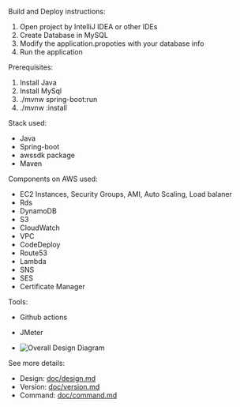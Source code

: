 Build and Deploy instructions:

1. Open project by IntelliJ IDEA or other IDEs
2. Create Database in MySQL
3. Modify the application.propoties with your database info
4. Run the application


Prerequisites:

1. Install Java
2. Install MySql
3. ./mvnw spring-boot:run
4. ./mvnw :install


Stack used:

- Java
- Spring-boot
- awssdk package
- Maven

Components on AWS used:
- EC2 Instances, Security Groups, AMI, Auto Scaling, Load balaner
- Rds
- DynamoDB
- S3
- CloudWatch
- VPC
- CodeDeploy
- Route53
- Lambda
- SNS
- SES
- Certificate Manager

Tools:
- Github actions
- JMeter


- ![Overall Design Diagram](https://www.processon.com/view/link/607b8ba007912936888e2446)

See more details:

- Design:  [doc/design.md](https://github.com/liukeyu-spring2021/webapp/tree/main/doc/design.md)
- Version: [doc/version.md](https://github.com/liukeyu-spring2021/webapp/tree/main/doc/version.md)
- Command: [doc/command.md](https://github.com/liukeyu-spring2021/webapp/tree/maindoc/command.md)